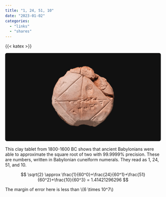 ```yaml
---
title: "1, 24, 51, 10"
date: "2023-01-02"
categories:
  - "links"
  - "shares"
---
```


{{< katex >}}

![](tablet.png "[How did the Babylonians know √2 up to six digits?](https://thepalindrome.substack.com/p/how-did-the-babylonians-know-2-up)")

This clay tablet from 1800-1600 BC shows that ancient Babylonians were able to approximate the square root of two with 99.9999% precision.
These are numbers, written in Babylonian cuneiform numerals. They read as 1, 24, 51, and 10.

$$
 \sqrt{2} \approx \frac{1}{60^0}+\frac{24}{60^1}+\frac{51}{60^2}+\frac{10}{60^3} = 1.41421296296
$$

The margin of error here is less than \\(6 \times 10^7\\)
